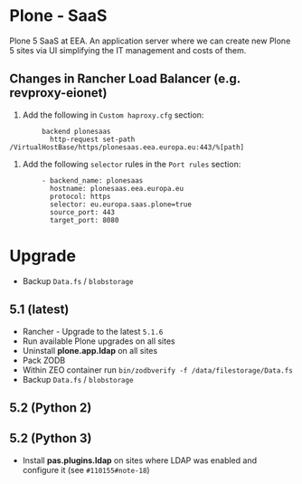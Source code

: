 # Plone - SaaS

Plone 5 SaaS at EEA. An application server where we can create new Plone 5 sites via UI simplifying the IT management and costs of them.

## Changes in Rancher Load Balancer (e.g. revproxy-eionet)

1. Add the following in `Custom haproxy.cfg` section:
```
        backend plonesaas
          http-request set-path /VirtualHostBase/https/plonesaas.eea.europa.eu:443/%[path]
```

1. Add the following `selector` rules in the `Port rules` section:

```
        - backend_name: plonesaas
          hostname: plonesaas.eea.europa.eu
          protocol: https
          selector: eu.europa.saas.plone=true
          source_port: 443
          target_port: 8080
```

# Upgrade

* Backup `Data.fs` / `blobstorage`

## 5.1 (latest)

* Rancher - Upgrade to the latest `5.1.6`
* Run available Plone upgrades on all sites
* Uninstall **plone.app.ldap** on all sites
* Pack ZODB
* Within ZEO container run `bin/zodbverify -f /data/filestorage/Data.fs`
* Backup `Data.fs` / `blobstorage`

## 5.2 (Python 2)

## 5.2 (Python 3)

* Install **pas.plugins.ldap** on sites where LDAP was enabled and configure it (see `#110155#note-18`)
